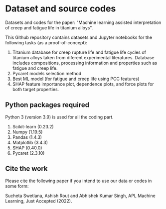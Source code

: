 # Dataset and source codes

Datasets and codes for the paper: "Machine learning assisted interpretation of creep and fatigue life in titanium alloys". 

This Github repository contains datasets and Jupyter notebooks for the following tasks (as a proof-of-concept):

1. Titanium database for creep rupture life and fatigue life cycles of titanium alloys taken from diferent experimental literatures. Database includes    compositions, processing information and properties such as fatigue and creep life. 
2. Pycaret models selection method
3. Best ML model (for fatigue and creep life using PCC features)
4. SHAP feature importance plot, dependence plots, and force plots for both target properties.

## Python packages required
Python 3 (version 3.9) is used for all the coding part.
1. Scikit-learn (0.23.2)
2. Numpy (1.19.5)
3. Pandas (1.4.3)
4. Matplotlib (3.4.3)
5. SHAP (0.40.0)
6. Pycaret (2.3.10)

## Cite the work
Please cite the following paper if you intend to use our data or codes in some form:

Sucheta Swetlana, Ashish Rout and Abhishek Kumar Singh, APL Machine Learning, Just Accepted (2022).
